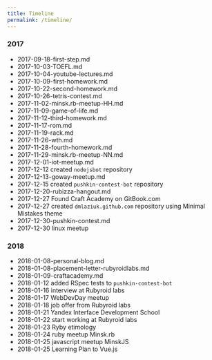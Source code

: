 ```yaml
---
title: Timeline
permalink: /timeline/
---
```

### 2017

* 2017-09-18-first-step.md
* 2017-10-03-TOEFL.md
* 2017-10-04-youtube-lectures.md
* 2017-10-09-first-homework.md
* 2017-10-22-second-homework.md
* 2017-10-26-tetris-contest.md
* 2017-11-02-minsk.rb-meetup-HH.md
* 2017-11-09-game-of-life.md
* 2017-11-12-third-homework.md
* 2017-11-17-rom.md
* 2017-11-19-rack.md
* 2017-11-26-wth.md
* 2017-11-28-fourth-homework.md
* 2017-11-29-minsk.rb-meetup-NN.md
* 2017-12-01-iot-meetup.md
* 2017-12-12 created `nodejsbot` repository
* 2017-12-13-goway-meetup.md
* 2017-12-15 created `pushkin-contest-bot` repository
* 2017-12-20-rubizza-hangout.md
* 2017-12-27 Found Craft Academy on GitBook.com
* 2017-12-27 created `dmlaziuk.github.com` repository using Minimal Mistakes theme
* 2017-12-30-pushkin-contest.md
* 2017-12-30 linux meetup

### 2018

* 2018-01-08-personal-blog.md
* 2018-01-08-placement-letter-rubyroidlabs.md
* 2018-01-09-craftacademy.md
* 2018-01-12 added RSpec tests to `pushkin-contest-bot`
* 2018-01-16 interview at Rubyroid labs
* 2018-01-17 WebDevDay meetup
* 2018-01-18 job offer from Rubyroid labs
* 2018-01-21 Yandex Interface Development School
* 2018-01-22 start working at Rubyroid labs
* 2018-01-23 Ryby etimology
* 2018-01-24 ruby meetup Minsk.rb
* 2018-01-25 javascript meetup MinskJS
* 2018-01-25 Learning Plan to Vue.js
